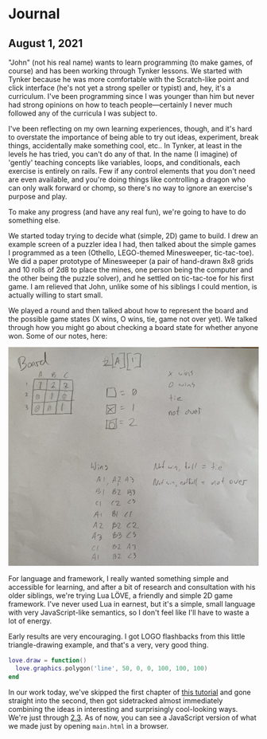# Journal

## August 1, 2021

"John" (not his real name) wants to learn programming (to make games, of course) and has been working through Tynker lessons. We started with Tynker because he was more comfortable with the Scratch-like point and click interface (he's not yet a strong speller or typist) and, hey, it's a curriculum. I've been programming since I was younger than him but never had strong opinions on how to teach people—certainly I never much followed any of the curricula I was subject to.

I've been reflecting on my own learning experiences, though, and it's hard to overstate the importance of being able to try out ideas, experiment, break things, accidentally make something cool, etc.. In Tynker, at least in the levels he has tried, you can't do any of that. In the name (I imagine) of 'gently' teaching concepts like variables, loops, and conditionals, each exercise is entirely on rails. Few if any control elements that you don't need are even available, and you're doing things like controlling a dragon who can only walk forward or chomp, so there's no way to ignore an exercise's purpose and play.

To make any progress (and have any real fun), we're going to have to do something else.

We started today trying to decide what (simple, 2D) game to build. I drew an example screen of a puzzler idea I had, then talked about the simple games I programmed as a teen (Othello, LEGO-themed Minesweeper, tic-tac-toe). We did a paper prototype of Minesweeper (a pair of hand-drawn 8x8 grids and 10 rolls of 2d8 to place the mines, one person being the computer and the other being the puzzle solver), and he settled on tic-tac-toe for his first game. I am relieved that John, unlike some of his siblings I could mention, is actually willing to start small.

We played a round and then talked about how to represent the board and the possible game states (X wins, O wins, tie, game not over yet). We talked through how you might go about checking a board state for whether anyone won. Some of our notes, here:

<img src="journal/tic-tac-toe-board.jpg" alt="Notes about implementing a tc-tac-toe game" />

For language and framework, I really wanted something simple and accessible for learning, and after a bit of research and consultation with his older siblings, we're trying Lua LÖVE, a friendly and simple 2D game framework. I've never used Lua in earnest, but it's a simple, small language with very JavaScript-like semantics, so I don't feel like I'll have to waste a lot of energy.

Early results are very encouraging. I got LOGO flashbacks from this little triangle-drawing example, and that's a very, very good thing.

```lua
love.draw = function()
  love.graphics.polygon('line', 50, 0, 0, 100, 100, 100)
end
```

In our work today, we've skipped the first chapter of [this tutorial](https://rvagamejams.com/learn2love/) and gone straight into the second, then got sidetracked almost immediately combining the ideas in interesting and surprisingly cool-looking ways. We're just through [2.3](https://rvagamejams.com/learn2love/pages/02-03-geometry.html). As of now, you can see a JavaScript version of what we made just by opening `main.html` in a browser.